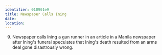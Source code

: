 ```yaml
---
identifier: 010901e9
title: Newspaper Calls Ining
date:  
location: 
---
```


9.  Newspaper calls Ining a gun runner in an article in a Manila
    newspaper after Ining's funeral speculates that Ining's death
    resulted from an arms deal gone disastrously wrong.
